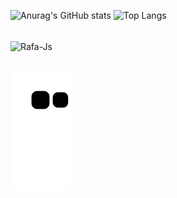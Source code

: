 ![Anurag's GitHub stats](https://github-readme-stats.vercel.app/api?username=KafeisM&show_icons=true&theme=blueberry&include_all_commits=true&count_private=true)
![Top Langs](https://github-readme-stats.vercel.app/api/top-langs/?username=KafeisM&layout=compact&theme=blueberry)

<div style="display: inline_block"><br>
  <img align="center" alt="Rafa-Js" height="30" width="40" src="https://cdn.jsdelivr.net/gh/devicons/devicon/icons/java/java-original.svg">
</div>

 ##
 
<div> 
 
  ![Snake animation](https://github.com/rafaballerini/rafaballerini/blob/output/github-contribution-grid-snake.svg)
 
</div>
